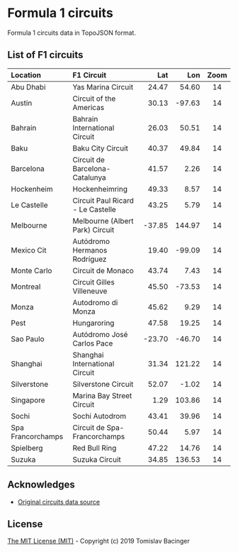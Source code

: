 # Formula 1 circuits

Formula 1 circuits data in TopoJSON format.

## List of F1 circuits

| Location | F1 Circuit | Lat | Lon | Zoom |
|:---|:---|---:|---:|:---:|
| Abu Dhabi | Yas Marina Circuit | 24.47 | 54.60 | 14 |
| Austin | Circuit of the Americas | 30.13 | -97.63 | 14 |
| Bahrain | Bahrain International Circuit | 26.03 | 50.51 | 14 |
| Baku | Baku City Circuit | 40.37 | 49.84 | 14 |
| Barcelona | Circuit de Barcelona-Catalunya | 41.57 | 2.26 | 14 |
| Hockenheim | Hockenheimring | 49.33 | 8.57 | 14 |
| Le Castelle | Circuit Paul Ricard - Le Castelle | 43.25 | 5.79 | 14 |
| Melbourne | Melbourne (Albert Park) Circuit | -37.85 | 144.97 | 14 |
| Mexico Cit | Autódromo Hermanos Rodríguez | 19.40 | -99.09 | 14 |
| Monte Carlo | Circuit de Monaco | 43.74 | 7.43 | 14 |
| Montreal | Circuit Gilles Villeneuve | 45.50 | -73.53 | 14 |
| Monza | Autodromo di Monza | 45.62 | 9.29 | 14 |
| Pest | Hungaroring | 47.58 | 19.25 | 14 |
| Sao Paulo | Autódromo José Carlos Pace | -23.70 | -46.70 | 14 |
| Shanghai | Shanghai International Circuit | 31.34 | 121.22 | 14 |
| Silverstone | Silverstone Circuit | 52.07 | -1.02 | 14 |
| Singapore | Marina Bay Street Circuit | 1.29 | 103.86 | 14 |
| Sochi | Sochi Autodrom | 43.41 | 39.96 | 14 |
| Spa Francorchamps | Circuit de Spa-Francorchamps | 50.44 | 5.97 | 14 |
| Spielberg | Red Bull Ring | 47.22 | 14.76 | 14 |
| Suzuka | Suzuka Circuit | 34.85 | 136.53 | 14 |

## Acknowledges

* [Original circuits data source](https://www.google.com/maps/d/u/0/viewer?mid=1nv6ugq4H67CSzKUauW92-pPstYw&ll=-37.84579005412956%2C144.96881158570557&z=16)

## License

[The MIT License (MIT)](LICENSE) - Copyright (c) 2019 Tomislav Bacinger